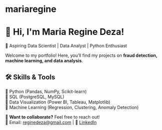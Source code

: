# mariaregine
# 👋 Hi, I'm Maria Regine Deza!  
🎯 Aspiring Data Scientist | Data Analyst | Python Enthusiast  

Welcome to my portfolio! Here, you’ll find my projects on **fraud detection, machine learning, and data analysis**.

## 🛠️ Skills & Tools  
🔹 Python (Pandas, NumPy, Scikit-learn)  
🔹 SQL (PostgreSQL, MySQL)  
🔹 Data Visualization (Power BI, Tableau, Matplotlib)  
🔹 Machine Learning (Regression, Clustering, Anomaly Detection)  

💬 **Want to collaborate?** Feel free to reach out!  
📧 Email: reginedeza@gmail.com | 💼 [LinkedIn](https://www.linkedin.com/in/maria-regine-deza-76357282)  
